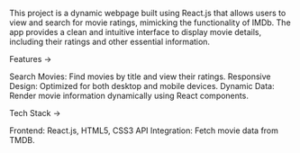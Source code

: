 This project is a dynamic webpage built using React.js that allows users to view and search for movie ratings, mimicking the functionality of IMDb. The app provides a clean and intuitive interface to display movie details, including their ratings and other essential information.

Features ->

Search Movies: Find movies by title and view their ratings.
Responsive Design: Optimized for both desktop and mobile devices.
Dynamic Data: Render movie information dynamically using React components.

Tech Stack ->

Frontend: React.js, HTML5, CSS3
API Integration: Fetch movie data from TMDB.
